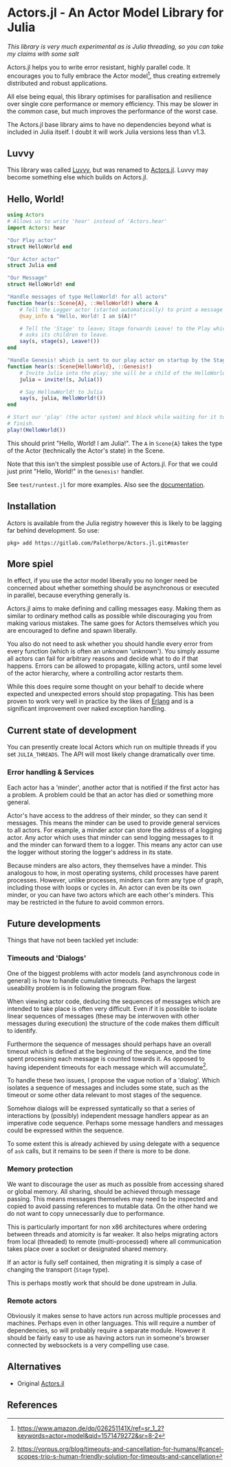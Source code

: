 # Actors.jl - An Actor Model Library for Julia

*This library is very much experimental as is Julia threading, so you can take
my claims with some salt*

Actors.jl helps you to write error resistant, highly parallel code. It
encourages you to fully embrace the Actor model[^Actors], thus creating
extremely distributed and robust applications.

All else being equal, this library optimises for parallisation and resilience
over single core performance or memory efficiency. This may be slower in the
common case, but much improves the performance of the worst case.

The Actors.jl base library aims to have no dependencies beyond what is included
in Julia itself. I doubt it will work Julia versions less than v1.3.

## Luvvy

This library was called [Luvvy](https://gitlab.com/Palethorpe/luvvy), but was
renamed to [Actors.jl](https://gitlab.com/Palethorpe/actors.jl). Luvvy may
become something else which builds on Actors.jl.

## Hello, World!

```julia
using Actors
# Allows us to write 'hear' instead of 'Actors.hear'
import Actors: hear

"Our Play actor"
struct HelloWorld end

"Our Actor actor"
struct Julia end

"Our Message"
struct HelloWorld! end

"Handle messages of type HelloWorld! for all actors"
function hear(s::Scene{A}, ::HelloWorld!) where A
	# Tell the Logger actor (started automatically) to print a message
	@say_info s "Hello, World! I am $(A)!"

	# Tell the 'Stage' to leave; Stage forwards Leave! to the Play which then
	# asks its children to leave.
	say(s, stage(s), Leave!())
end

"Handle Genesis! which is sent to our play actor on startup by the Stage"
function hear(s::Scene{HelloWorld}, ::Genesis!)
	# Invite Julia into the play; she will be a child of the HelloWorld actor.
	julia = invite!(s, Julia())

	# Say HellowWorld! to Julia
	say(s, julia, HelloWorld!())
end

# Start our 'play' (the actor system) and block while waiting for it to
# finish.
play!(HelloWorld())
```

This should print "Hello, World! I am Julia!". The `A` in `Scene{A}` takes the
type of the Actor (technically the Actor's state) in the Scene.

Note that this isn't the simplest possible use of Actors.jl. For that we could
just print "Hello, World!" in the `Genesis!` handler.

See `test/runtest.jl` for more examples. Also see the
[documentation](https://palethorpe.gitlab.io/Actors.jl/).

## Installation

Actors is available from the Julia registry however this is likely to be
lagging far behind development. So use:

```
pkg> add https://gitlab.com/Palethorpe/Actors.jl.git#master
```

## More spiel

In effect, if you use the actor model liberally you no longer need be
concerned about whether something should be asynchronous or executed in
parallel, because everything generally is.

Actors.jl aims to make defining and calling messages easy. Making them as similar
to ordinary method calls as possible while discouraging you from making
various mistakes. The same goes for Actors themselves which you are encouraged
to define and spawn liberally.

You also do not need to ask whether you should handle every error from every
function (which is often an unknown 'unknown'). You simply assume all actors
can fail for arbitrary reasons and decide what to do if that happens.
Errors can be allowed to propagate, killing actors, until some level of the
actor hierarchy, where a controlling actor restarts them.

While this does require some thought on your behalf to decide where expected
and unexpected errors should stop propagating. This has been proven to work
very well in practice by the likes of [Erlang](https://www.erlang.org/) and is
a significant improvement over naked exception handling.

## Current state of development

You can presently create local Actors which run on multiple threads if you set
`JULIA_THREADS`. The API will most likely change dramatically over time.

### Error handling & Services

Each actor has a 'minder', another actor that is notified if the first
actor has a problem. A problem could be that an actor has died or something
more general.

Actor's have access to the address of their minder, so they can send it
messages. This means the minder can be used to provide general services to all
actors. For example, a minder actor can store the address of a logging
actor. Any actor which uses that minder can send logging messages to it and
the minder can forward them to a logger. This means any actor can use the
logger without storing the logger's address in its state.

Because minders are also actors, they themselves have a minder. This analogous
to how, in most operating systems, child processes have parent
processes. However, unlike processes, minders can form any type of graph,
including those with loops or cycles in. An actor can even be its own minder,
or you can have two actors which are each other's minders. This may be
restricted in the future to avoid common errors.

## Future developments

Things that have not been tackled yet include:

### Timeouts and 'Dialogs'

One of the biggest problems with actor models (and asynchronous code in
general) is how to handle cumulative timeouts. Perhaps the largest useability
problem is in following the program flow.

When viewing actor code, deducing the sequences of messages which are intended
to take place is often very difficult. Even if it is possible to isolate
linear sequences of messages (these may be interwoven with other messages
during execution) the structure of the code makes them difficult to identify.

Furthermore the sequence of messages should perhaps have an overall timeout
which is defined at the beginning of the sequence, and the time spent
processing each message is counted towards it. As opposed to having idependent
timeouts for each message which will accumulate[^Trio].

To handle these two issues, I propose the vague notion of a 'dialog'. Which
isolates a sequence of messages and includes some state, such as the timeout
or some other data relevant to most stages of the sequence.

Somehow dialogs will be expressed syntatically so that a series of
interactions by (possibly) independent message handlers appear as an
imperative code sequence. Perhaps some message handlers and messages could be
expressed within the sequence.

To some extent this is already achieved by using delegate with a sequence of
`ask` calls, but it remains to be seen if there is more to be done.

### Memory protection

We want to discourage the user as much as possible from accessing shared or
global memory. All sharing, should be achieved through message passing. This
means messages themselves may need to be inspected and copied to avoid passing
references to mutable data. On the other hand we do not want to copy
unnecessarily due to performance.

This is particularly important for non x86 architectures where ordering
between threads and atomicity is far weaker. It also helps migrating actors
from local (threaded) to remote (multi-processed) where all communication
takes place over a socket or designated shared memory.

If an actor is fully self contained, then migrating it is simply a case of
changing the transport (`Stage` type).

This is perhaps mostly work that should be done upstream in Julia.

### Remote actors

Obviously it makes sense to have actors run across multiple processes and
machines. Perhaps even in other languages. This will require a number of
dependencies, so will probably require a separate module. However it should be
fairly easy to use as having actors run in someone's browser connected by
websockets is a very compelling use case.

## Alternatives

- Original [Actors.jl](https://github.com/oschulz/Actors.jl)

## References

[^Actors]: https://www.amazon.de/dp/026251141X/ref=sr_1_2?keywords=actor+model&qid=1571479272&sr=8-2
[^Trio]: https://vorpus.org/blog/timeouts-and-cancellation-for-humans/#cancel-scopes-trio-s-human-friendly-solution-for-timeouts-and-cancellation

